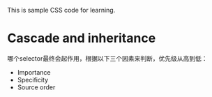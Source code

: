 This is sample CSS code for learning.

# Cascade and inheritance
哪个selector最终会起作用，根据以下三个因素来判断，优先级从高到低：
- Importance
- Specificity
- Source order

